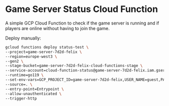 # Game Server Status Cloud Function

A simple GCP Cloud Function to check if the game server is running and if players are online without having to join the game.

Deploy manually:

```sh
gcloud functions deploy status-test \
--project=game-server-7d2d-felix \
--region=europe-west3 \
--gen2 \
--stage-bucket=game-server-7d2d-felix-cloud-functions-stage \
--service-account=cloud-function-status@game-server-7d2d-felix.iam.gserviceaccount.com \
--runtime=go119 \
--set-env-vars=GCP_PROJECT_ID=game-server-7d2d-felix,USER_NAME=guest,PASSWORD_SEC_NAME=server-manager-password,GCP_ZONE=europe-west3-b,GCP_INSTANCE_NAME=game-server-7d2d \
--source=. \
--entry-point=Entrypoint \
--allow-unauthenticated \
--trigger-http
```

